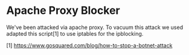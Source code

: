 # Apache Proxy Blocker

We've been attacked via apache proxy. To vacuum this attack we used adapted this script[1] to use iptables for the ipblocking.

[1] https://www.gosquared.com/blog/how-to-stop-a-botnet-attack
